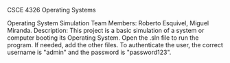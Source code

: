 CSCE 4326 Operating Systems

Operating System Simulation
Team Members: Roberto Esquivel, Miguel Miranda.
Description: This project is a basic simulation of a system or computer booting its Operating System.
Open the .sln file to run the program. If needed, add the other files.
To authenticate the user, the correct username is "admin" and the password is "password123".

